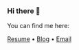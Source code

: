 ### Hi there 👋

<!--
**leeduyoung/leeduyoung** is a ✨ _special_ ✨ repository because its `README.md` (this file) appears on your GitHub profile.

Here are some ideas to get you started:

- 🔭 I’m currently working on ...
- 🌱 I’m currently learning ...
- 👯 I’m looking to collaborate on ...
- 🤔 I’m looking for help with ...
- 💬 Ask me about ...
- 📫 How to reach me: ...
- 😄 Pronouns: ...
- ⚡ Fun fact: ...
-->

You can find me here:

[Resume](https://leeduyoung.github.io/portfolio) •
[Blog](https://ithub.tistory.com//) •
[Email](https://www.instagram.com/tjholowaychuk/)
